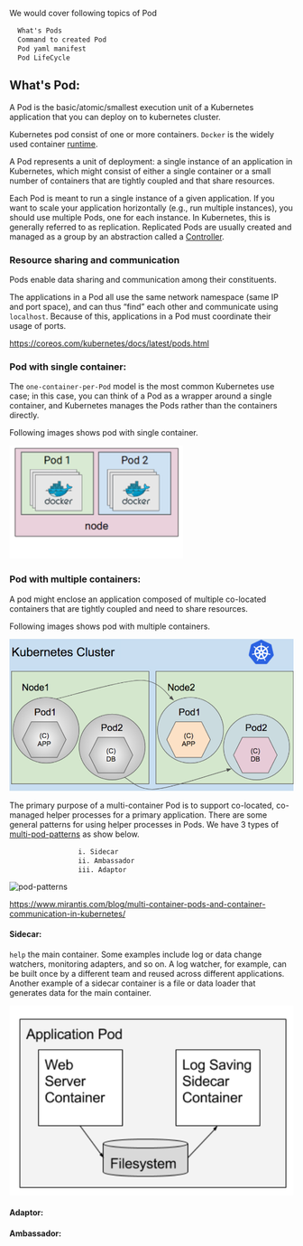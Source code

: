We would cover following topics of Pod


      What's Pods
      Command to created Pod
      Pod yaml manifest
      Pod LifeCycle


## What's Pod:

A Pod is the basic/atomic/smallest execution unit of a Kubernetes application that you can deploy on to kubernetes cluster.

Kubernetes pod consist of one or more containers.  `Docker` is the widely used container [runtime](https://kubernetes.io/docs/setup/production-environment/container-runtimes/).

A Pod represents a unit of deployment: a single instance of an application in Kubernetes, which might consist of either a single container or a small number of containers that are tightly coupled and that share resources.

Each Pod is meant to run a single instance of a given application. If you want to scale your application horizontally (e.g., run multiple instances), you should use multiple Pods, one for each instance. In Kubernetes, this is generally referred to as replication. Replicated Pods are usually created and managed as a group by an abstraction called a [Controller](./controllers.md).


### Resource sharing and communication

Pods enable data sharing and communication among their constituents.

The applications in a Pod all use the same network namespace (same IP and port space), and can thus “find” each other and communicate using `localhost`. Because of this, applications in a Pod must coordinate their usage of ports.

https://coreos.com/kubernetes/docs/latest/pods.html

### Pod with single container:

The `one-container-per-Pod` model is the most common Kubernetes use case; in this case, you can think of a Pod as a wrapper around a single container, and Kubernetes manages the Pods rather than the containers directly.

Following images shows pod with single container.

![pod-single.jpeg](../../../images/pod-single.jpeg)

### Pod with multiple containers:

A pod might enclose an application composed of multiple co-located containers that are tightly coupled and need to share resources.

Following images shows pod with multiple containers.

![pod-multiple.jpeg](../../../images/pod-multiple.jpeg)

The primary purpose of a multi-container Pod is to support co-located, co-managed helper processes for a primary application. There are some general patterns for using helper processes in Pods. We have 3 types of [multi-pod-patterns](https://kubernetes.io/blog/2015/06/the-distributed-system-toolkit-patterns/) as show below.
```
                 i. Sidecar
                 ii. Ambassador
                 iii. Adaptor

```
![pod-patterns](../../images/multi-container-pod-design.jpeg)

https://www.mirantis.com/blog/multi-container-pods-and-container-communication-in-kubernetes/

#### Sidecar:

`help` the main container. Some examples include log or data change watchers, monitoring adapters, and so on.
A log watcher, for example, can be built once by a different team and reused across different applications. Another example of a sidecar container is a file or data loader that generates data for the main container.

![side-car-pod](../../../images/side-car-pod.jpeg)


#### Adaptor:

#### Ambassador:
